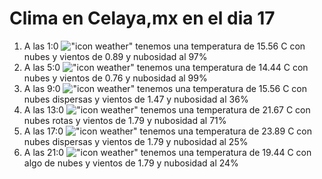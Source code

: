 # Clima en Celaya,mx en el dia 17

1. A las 1:0 !["icon weather"](http://openweathermap.org/img/w/04n.png) tenemos una temperatura de 15.56 C con nubes y  vientos de 0.89 y nubosidad al 97%
1. A las 5:0 !["icon weather"](http://openweathermap.org/img/w/04n.png) tenemos una temperatura de 14.44 C con nubes y  vientos de 0.76 y nubosidad al 99%
1. A las 9:0 !["icon weather"](http://openweathermap.org/img/w/03d.png) tenemos una temperatura de 15.56 C con nubes dispersas y  vientos de 1.47 y nubosidad al 36%
1. A las 13:0 !["icon weather"](http://openweathermap.org/img/w/04d.png) tenemos una temperatura de 21.67 C con nubes rotas y  vientos de 1.79 y nubosidad al 71%
1. A las 17:0 !["icon weather"](http://openweathermap.org/img/w/03d.png) tenemos una temperatura de 23.89 C con nubes dispersas y  vientos de 1.79 y nubosidad al 25%
1. A las 21:0 !["icon weather"](http://openweathermap.org/img/w/02n.png) tenemos una temperatura de 19.44 C con algo de nubes y  vientos de 1.79 y nubosidad al 24%
